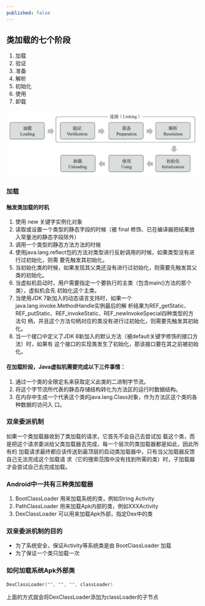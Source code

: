 ```yaml
---
published: false
---
```


## 类加载的七个阶段
1. 加载
2. 验证
3. 准备
4. 解析
5. 初始化
6. 使用
7. 卸载

![类加载的七个阶段](https://raw.githubusercontent.com/ooftf/Material/master/img/blog/1628348095.png)


### 加载
#### 触发类加载的时机
1. 使用 new 关键字实例化对象
2. 读取或设置一个类型的静态字段的时候（被 final 修饰、已在编译器把结果放入常量池的静态字段除外）
3. 调用一个类型的静态方法方法的时候
4. 使用java.lang.reflect包的方法对类型进行反射调用的时候，如果类型没有进行过初始化，则需
要先触发其初始化。
5. 当初始化类的时候，如果发现其父类还没有进行过初始化，则需要先触发其父类的初始化。
6. 当虚拟机启动时，用户需要指定一个要执行的主类（包含main()方法的那个类），虚拟机会先
初始化这个主类。
7. 当使用JDK 7新加入的动态语言支持时，如果一个java.lang.invoke.MethodHandle实例最后的解
析结果为REF_getStatic、REF_putStatic、REF_invokeStatic、REF_newInvokeSpecial四种类型的方法句
柄，并且这个方法句柄对应的类没有进行过初始化，则需要先触发其初始化。
8. 当一个接口中定义了JDK 8新加入的默认方法（被default关键字修饰的接口方法）时，如果有
这个接口的实现类发生了初始化，那该接口要在其之前被初始化。

#### 在加载阶段，Java虚拟机需要完成以下三件事情：

1. 通过一个类的全限定名来获取定义此类的二进制字节流。
2. 将这个字节流所代表的静态存储结构转化为方法区的运行时数据结构。
3. 在内存中生成一个代表这个类的java.lang.Class对象，作为方法区这个类的各种数据的访问入
口。

### 双亲委派机制

如果一个类加载器收到了类加载的请求，它首先不会自己去尝试加
载这个类，而是把这个请求委派给父类加载器去完成，每一个层次的类加载器都是如此，因此所有的
加载请求最终都应该传送到最顶层的启动类加载器中，只有当父加载器反馈自己无法完成这个加载请
求（它的搜索范围中没有找到所需的类）时，子加载器才会尝试自己去完成加载。


### Android中一共有三种类加载器
1. BootClassLoader
    用来加载系统的类，例如String Activity
2. PathClassLoader
    用来加载Apk内部的类，例如XXXActivity
2. DexClassLoader
    可以用来加载Apk外部，指定Dex中的类

### 双亲委派机制的目的
* 为了系统安全，保证Activity等系统类是由 BootClassLoader 加载
* 为了保证一个类只加载一次

### 如何加载系统Apk外部类
```kotlin
DexClassLoader("", "", "", classLoader)
```
上面的方式就会将DexClassLoader添加为classLoader的子节点